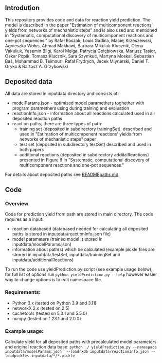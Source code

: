 ## Introdution
This repository provides code and data for reaction yield prediction. 
The model is described in the paper "Estimation of multicomponent reactions’ yields from networks of mechanistic steps" and is also used and mentioned in "Systematic, computational discovery of multicomponent reactions and one-pot sequences." by Rafał Roszak, Louis Gadina, Maciej Krzeszewski, Agnieszka Wołos, Ahmad Makkawi, Barbara Mikulak-Klucznik, Olena Vakuliuk, Yasemin Bilgi, Karol Molga, Patrycja Gołębiowska, Mariusz Tasior, Oskar Popik, Tomasz Klucznik, Sara Szymkuć, Martyna Moskal, Sebastian Baś, Mohammad B. Teimouri, Rafał Frydrych, Jacek Mlynarski, Daniel T. Gryko & Bartosz A. Grzybowski

## Deposited data
All data are stored in inputdata directory and consists of:
- modelParams.json - optimized model paramethers toghether with program paramethers using during training and evaluation
- reactionInfo.json - information about all reactions calculated used in all deposited reaction paths
- reaction paths, there are three types of path:
  - training set (deposited in subdirectory trainingSet), described and used in "Estimation of multicomponent reactions’ yields from networks of mechanistic steps" paper
  - test set (deposited in subdirectory testSet) described and used in both papers
  - additional reactions (deposited in subdirectory additalReactions) presented in Figure 6 in "Systematic, computational discovery of multicomponent reactions and one-pot sequences."

For details about deposited paths see [READMEpaths.md](inputdata/READMEpaths.md)


## Code
### Overview
Code for prediction yield from path are stored in main directory. The code requires as a input:
- reaction databased (databased needed for calculating all deposited paths is stored in inputdata/reactionInfo.json file)
- model parameters (trained model is stored in inputdata/modelParams.json)
- information about path(s) which be calculated (example pickle files are strored in inputdata/testSet, inputdata/trainingSet and inputdata/additionalReactions)

To run the code use yieldPrediction.py script (see example usage below), for full list of options run `python yieldPrediction.py --help` however easier way to change options is to edit namespace file.
### Requirements:
- Python 3.x (tested on Python 3.9 and 3.11)
- networkX 2.x (tested on 2.5)
- cachetools (tested on 5.3.1 and 5.5.0)
- numpy (tested on 1.23.1 and 2.0.0)
  
### Example usage:
Calculate yield for all deposited paths with precalculated model parameters and original reaction data base:
 `python ./ yieldPrediction.py --namespace inputdata/modelParams.json  --loadrxdb inputdata/reactionInfo.json --loadpickles inputdata/*/*.pickle`

